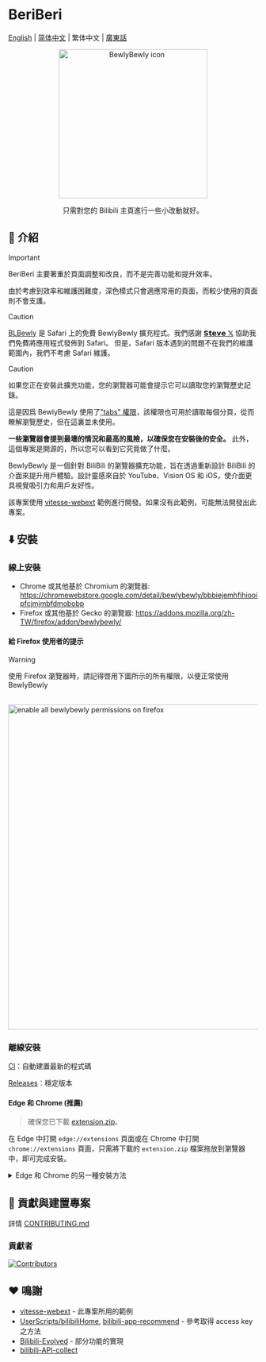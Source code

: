# BeriBeri

[English](README-en.md) | [简体中文](README.md) | 繁体中文 | [廣東話](README-jyut.md)

<p align="center" style="margin-bottom: 0px !important;">
<img width="300" alt="BewlyBewly icon" src="https://cdn.jsdelivr.net/gh/BewlyBewly/Imgs/logos/bewlybewly-vtuber-logo.png"><br/>
</p>

<p align="center">只需對您的 Bilibili 主頁進行一些小改動就好。</p>

<!-- ![min1](https://github.com/hakadao/BewlyBewly/assets/33394391/951f9e2a-d0e1-452c-83a9-dc6d85c4d441)
![min2](https://github.com/hakadao/BewlyBewly/assets/33394391/3e75dd20-f60b-4645-b434-23a24c72959c) -->

## 👋 介紹

> [!IMPORTANT]
> BeriBeri 主要著重於頁面調整和改良，而不是完善功能和提升效率。
>
> 由於考慮到效率和維護困難度，深色模式只會適應常用的頁面，而較少使用的頁面則不會支護。

> [!CAUTION]
> [BLBewly](https://apps.apple.com/us/app/blbewly/id6742200021) 是 Safari 上的免費 BewlyBewly 擴充程式。我們感謝 [𝗦𝘁𝗲𝘃𝗲 𝕏](https://x.com/st7evechou) 協助我們免費將應用程式發佈到 Safari。
> 但是，Safari 版本遇到的問題不在我們的維護範圍內，我們不考慮 Safari 維護。

> [!CAUTION]
> 如果您正在安裝此擴充功能，您的瀏覽器可能會提示它可以讀取您的瀏覽歷史記錄。
>
> 這是因爲 BewlyBewly 使用了["tabs" 權限](https://developer.chrome.com/docs/extensions/reference/api/tabs)，該權限也可用於讀取每個分頁，從而瞭解瀏覽歷史，但在這裏並未使用。
>
> **一些瀏覽器會提到最壞的情況和最高的風險，以確保您在安裝後的安全。**
> 此外，這個專案是開源的，所以您可以看到它究竟做了什麼。

BewlyBewly 是一個針對 BiliBili 的瀏覽器擴充功能，旨在透過重新設計 BiliBili 的介面來提升用戶體驗。設計靈感來自於 YouTube、Vision OS 和 iOS，使介面更具視覺吸引力和用戶友好性。

該專案使用 [vitesse-webext](https://github.com/antfu/vitesse-webext) 範例進行開發。如果沒有此範例，可能無法開發出此專案。

## ⬇️ 安裝

### 線上安裝

<!--
> [!TIP]
> 即使您使用的是 Edge 瀏覽器，我們仍然強烈建議您從 Chrome 線上應用程式商店安裝。在審核速度上，Chrome 線上應用程式商店比 Edge 的附加元件快很多。
>
> 此外，BewlyBewly 的 Chrome Web Store 版本將更快地解決和修復關鍵性的錯誤。-->

- Chrome 或其他基於 Chromium 的瀏覽器: <https://chromewebstore.google.com/detail/bewlybewly/bbbiejemhfihiooipfcjmjmbfdmobobp>
- Firefox 或其他基於 Gecko 的瀏覽器: <https://addons.mozilla.org/zh-TW/firefox/addon/bewlybewly/>

#### 給 Firefox 使用者的提示

> [!WARNING]
> 使用 Firefox 瀏覽器時，請記得啓用下圖所示的所有權限，以便正常使用 BewlyBewly

<br/> <img width="655" alt="enable all bewlybewly permissions on firefox" src="https://github.com/hakadao/BewlyBewly/assets/33394391/9566aed8-040a-4435-a2ec-c61117f8e429">

### 離線安裝

[CI](https://github.com/TC999/BewlyBewly-Beta/actions)：自動建置最新的程式碼

[Releases](https://github.com/TC999/BewlyBewly-Beta/releases)：穩定版本

#### Edge 和 Chrome (推薦)

> 確保您已下載 [extension.zip](https://github.com/TC999/BewlyBewly-Beta/releases)。

在 Edge 中打開 `edge://extensions` 頁面或在 Chrome 中打開 `chrome://extensions` 頁面，只需將下載的 `extension.zip` 檔案拖放到瀏覽器中，即可完成安裝。

<details>
 <summary> Edge 和 Chrome 的另一種安裝方法 </summary>

#### Edge

> 確保您已下載 [extension.zip](https://github.com/TC999/BewlyBewly-Beta/releases) 並且解壓縮此檔案。

1. 在地址欄中輸入 `edge://extensions/`，然後按下 Enter 鍵
2. 打開`開發者模式`，然後按下`載入解壓縮` <br/> <img width="655" alt="image" src="https://user-images.githubusercontent.com/33394391/232246901-e3544c16-bde2-480d-b770-ca5242793963.png">
3. 將已解壓縮的擴充功能的資料夾載入到您的瀏覽器

#### Chrome
>
> 確保您已下載 [extension.zip](https://github.com/TC999/BewlyBewly-Beta/releases) 並且解壓縮此檔案。

1. 在地址欄中輸入 `chrome://extensions/`，然後按下 Enter 鍵
2. 打開`開發者模式`，然後按下`載入解壓縮` <br/> <img width="655" alt="Snipaste_2022-03-27_18-17-04" src="https://user-images.githubusercontent.com/33394391/160276882-13da0484-92c1-47dd-add8-7655c5c2bf1c.png">
3. 將已解壓縮的擴充功能的資料夾載入到您的瀏覽器

</details>

## 🤝 貢獻與建置專案

詳情 [CONTRIBUTING.md](docs/CONTRIBUTING-cmn_TW.md)

### 貢獻者

[![Contributors](https://contrib.rocks/image?repo=TC999/BewlyBewly-Beta)](https://github.com/TC999/BewlyBewly-Beta/graphs/contributors)

## ❤️ 鳴謝

- [vitesse-webext](https://github.com/antfu/vitesse-webext) - 此專案所用的範例
- [UserScripts/bilibiliHome](https://github.com/indefined/UserScripts/tree/master/bilibiliHome), [bilibili-app-recommend](https://github.com/magicdawn/bilibili-app-recommend) - 參考取得 access key 之方法
- [Bilibili-Evolved](https://github.com/the1812/Bilibili-Evolved) - 部分功能的實現
- [bilibili-API-collect](https://github.com/SocialSisterYi/bilibili-API-collect)
